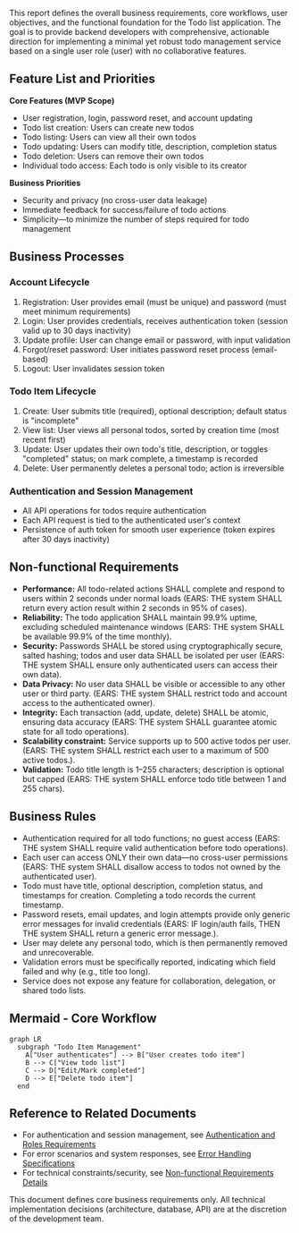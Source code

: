 This report defines the overall business requirements, core workflows, user objectives, and the functional foundation for the Todo list application. The goal is to provide backend developers with comprehensive, actionable direction for implementing a minimal yet robust todo management service based on a single user role (user) with no collaborative features.

## Feature List and Priorities

**Core Features (MVP Scope)**
- User registration, login, password reset, and account updating
- Todo list creation: Users can create new todos
- Todo listing: Users can view all their own todos
- Todo updating: Users can modify title, description, completion status
- Todo deletion: Users can remove their own todos
- Individual todo access: Each todo is only visible to its creator

**Business Priorities**
- Security and privacy (no cross-user data leakage)
- Immediate feedback for success/failure of todo actions
- Simplicity—to minimize the number of steps required for todo management

## Business Processes

### Account Lifecycle
1. Registration: User provides email (must be unique) and password (must meet minimum requirements)
2. Login: User provides credentials, receives authentication token (session valid up to 30 days inactivity)
3. Update profile: User can change email or password, with input validation
4. Forgot/reset password: User initiates password reset process (email-based)
5. Logout: User invalidates session token

### Todo Item Lifecycle
1. Create: User submits title (required), optional description; default status is "incomplete"
2. View list: User views all personal todos, sorted by creation time (most recent first)
3. Update: User updates their own todo's title, description, or toggles "completed" status; on mark complete, a timestamp is recorded
4. Delete: User permanently deletes a personal todo; action is irreversible

### Authentication and Session Management
- All API operations for todos require authentication
- Each API request is tied to the authenticated user's context
- Persistence of auth token for smooth user experience (token expires after 30 days inactivity)

## Non-functional Requirements

- **Performance:** All todo-related actions SHALL complete and respond to users within 2 seconds under normal loads (EARS: THE system SHALL return every action result within 2 seconds in 95% of cases).
- **Reliability:** The todo application SHALL maintain 99.9% uptime, excluding scheduled maintenance windows (EARS: THE system SHALL be available 99.9% of the time monthly). 
- **Security:** Passwords SHALL be stored using cryptographically secure, salted hashing; todos and user data SHALL be isolated per user (EARS: THE system SHALL ensure only authenticated users can access their own data).
- **Data Privacy:** No user data SHALL be visible or accessible to any other user or third party. (EARS: THE system SHALL restrict todo and account access to the authenticated owner).
- **Integrity:** Each transaction (add, update, delete) SHALL be atomic, ensuring data accuracy (EARS: THE system SHALL guarantee atomic state for all todo operations).
- **Scalability constraint:** Service supports up to 500 active todos per user. (EARS: THE system SHALL restrict each user to a maximum of 500 active todos.).
- **Validation:** Todo title length is 1–255 characters; description is optional but capped (EARS: THE system SHALL enforce todo title between 1 and 255 chars).

## Business Rules

- Authentication required for all todo functions; no guest access (EARS: THE system SHALL require valid authentication before todo operations).
- Each user can access ONLY their own data—no cross-user permissions (EARS: THE system SHALL disallow access to todos not owned by the authenticated user).
- Todo must have title, optional description, completion status, and timestamps for creation. Completing a todo records the current timestamp.
- Password resets, email updates, and login attempts provide only generic error messages for invalid credentials (EARS: IF login/auth fails, THEN THE system SHALL return a generic error message.).
- User may delete any personal todo, which is then permanently removed and unrecoverable.
- Validation errors must be specifically reported, indicating which field failed and why (e.g., title too long).
- Service does not expose any feature for collaboration, delegation, or shared todo lists.

## Mermaid - Core Workflow

```mermaid
graph LR
  subgraph "Todo Item Management"
    A["User authenticates"] --> B["User creates todo item"]
    B --> C["View todo list"]
    C --> D["Edit/Mark completed"]
    D --> E["Delete todo item"]
  end
```

## Reference to Related Documents

- For authentication and session management, see [Authentication and Roles Requirements](./05-authentication-and-roles.md)
- For error scenarios and system responses, see [Error Handling Specifications](./07-error-handling.md)
- For technical constraints/security, see [Non-functional Requirements Details](./08-nonfunctional-requirements.md)

This document defines core business requirements only. All technical implementation decisions (architecture, database, API) are at the discretion of the development team.